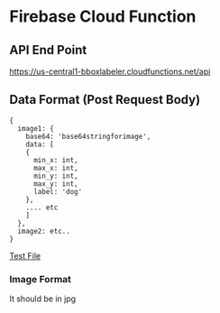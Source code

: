 # Firebase Cloud Function
## API End Point
https://us-central1-bboxlabeler.cloudfunctions.net/api
## Data Format (Post Request Body)

```
{
  image1: {
    base64: 'base64stringforimage', 
    data: [
    {
      min_x: int,
      max_x: int, 
      min_y: int, 
      max_y: int, 
      label: 'dog'
    }, 
    .... etc
    ]
  }, 
  image2: etc.. 
}
```
[Test File](https://github.com/daniel-sudz/UWB-Hackathon/blob/firebase/test.json)

### Image Format 
It should be in jpg

